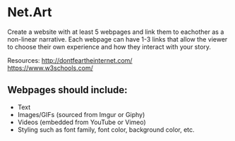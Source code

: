 # Net.Art 
Create a website with at least 5 webpages and link them to eachother as a non-linear narrative. Each webpage can have 1-3 links that allow the viewer to choose their own experience and how they interact with your story. <br>

Resources: http://dontfeartheinternet.com/ <br>
https://www.w3schools.com/
<br>
## Webpages should include:
* Text
* Images/GIFs (sourced from Imgur or Giphy)
* Videos (embedded from YouTube or Vimeo)
* Styling such as font family, font color, background color, etc.
